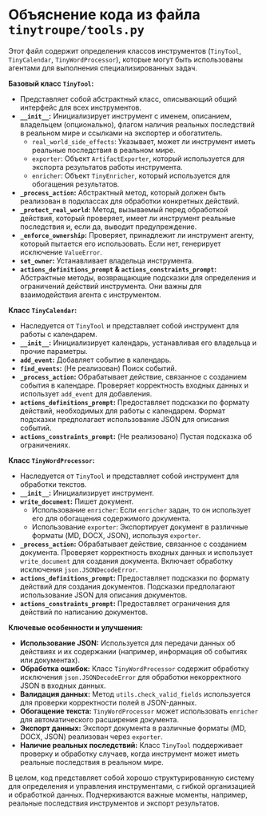 # Объяснение кода из файла `tinytroupe/tools.py`

Этот файл содержит определения классов инструментов (`TinyTool`, `TinyCalendar`, `TinyWordProcessor`), которые могут быть использованы агентами для выполнения специализированных задач.

**Базовый класс `TinyTool`:**

* Представляет собой абстрактный класс, описывающий общий интерфейс для всех инструментов.
* **`__init__`:** Инициализирует инструмент с именем, описанием, владельцем (опционально), флагом наличия реальных последствий в реальном мире и ссылками на экспортер и обогатитель.
    * `real_world_side_effects`:  Указывает, может ли инструмент иметь реальные последствия в реальном мире.
    * `exporter`: Объект `ArtifactExporter`, который используется для экспорта результатов работы инструмента.
    * `enricher`: Объект `TinyEnricher`, который используется для обогащения результатов.
* **`_process_action`:** Абстрактный метод, который должен быть реализован в подклассах для обработки конкретных действий.
* **`_protect_real_world`:**  Метод, вызываемый перед обработкой действия, который проверяет, имеет ли инструмент реальные последствия и, если да, выводит предупреждение.
* **`_enforce_ownership`:** Проверяет, принадлежит ли инструмент агенту, который пытается его использовать.  Если нет, генерирует исключение `ValueError`.
* **`set_owner`:** Устанавливает владельца инструмента.
* **`actions_definitions_prompt` & `actions_constraints_prompt`:**  Абстрактные методы, возвращающие подсказки для определения и ограничений действий инструмента.  Они важны для взаимодействия агента с инструментом.

**Класс `TinyCalendar`:**

* Наследуется от `TinyTool` и представляет собой инструмент для работы с календарем.
* **`__init__`:** Инициализирует календарь, устанавливая его владельца и прочие параметры.
* **`add_event`:** Добавляет событие в календарь.
* **`find_events`:** (Не реализован) Поиск событий.
* **`_process_action`:** Обрабатывает действие, связанное с созданием события в календаре.  Проверяет корректность входных данных и использует `add_event` для добавления.
* **`actions_definitions_prompt`:** Предоставляет подсказки по формату действий, необходимых для работы с календарем. Формат подсказки предполагает использование JSON для описания событий.
* **`actions_constraints_prompt`:**  (Не реализовано) Пустая подсказка об ограничениях.

**Класс `TinyWordProcessor`:**

* Наследуется от `TinyTool` и представляет собой инструмент для обработки текстов.
* **`__init__`:** Инициализирует инструмент.
* **`write_document`:**  Пишет документ.
    * Использование `enricher`: Если `enricher` задан, то он использует его для обогащения содержимого документа.
    * Использование `exporter`: Экспортирует документ в различные форматы (MD, DOCX, JSON), используя `exporter`.
* **`_process_action`:** Обрабатывает действие, связанное с созданием документа.  Проверяет корректность входных данных и использует `write_document` для создания документа. Включает обработку исключения `json.JSONDecodeError`.
* **`actions_definitions_prompt`:** Предоставляет подсказки по формату действий для создания документов.  Подсказки предполагают использование JSON для описания документов.
* **`actions_constraints_prompt`:** Предоставляет ограничения для действий по написанию документов.

**Ключевые особенности и улучшения:**

* **Использование JSON:**  Используется для передачи данных об действиях и их содержании (например, информация об событиях или документах).
* **Обработка ошибок:**  Класс `TinyWordProcessor` содержит обработку исключения `json.JSONDecodeError` для обработки некорректного JSON в входных данных.
* **Валидация данных:** Метод `utils.check_valid_fields` используется для проверки корректности полей в JSON-данных.
* **Обогащение текста:** `TinyWordProcessor` может использовать `enricher` для автоматического расширения документа.
* **Экспорт данных:** Экспорт документа в различные форматы (MD, DOCX, JSON) реализован через `exporter`.
* **Наличие реальных последствий:**  Класс `TinyTool` поддерживает проверку и обработку случаев, когда инструмент может иметь реальные последствия в реальном мире.

В целом, код представляет собой хорошо структурированную систему для определения и управления инструментами, с гибкой организацией и обработкой данных.  Подчеркиваются важные моменты, например, реальные последствия инструментов и экспорт результатов.